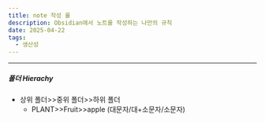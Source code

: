 ```yaml
---
title: note 작성 룰
description: Obsidian에서 노트를 작성하는 나만의 규칙
date: 2025-04-22
tags:
  - 생산성
---
```



---

##### 폴더 Hierachy
- 상위 폴더>>중위 폴더>>하위 폴더
	- PLANT>>Fruit>>apple (대문자/대+소문자/소문자)


